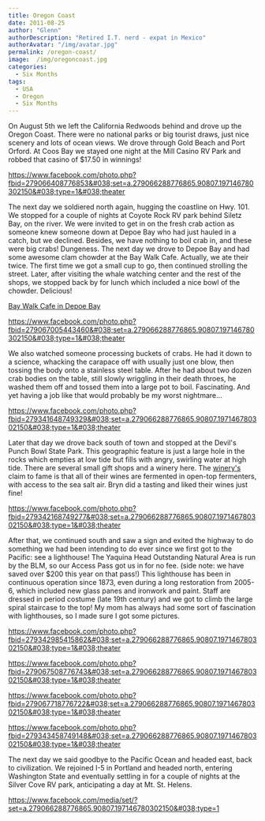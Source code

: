 ```yaml
---
title: Oregon Coast
date: 2011-08-25
author: "Glenn"
authorDescription: "Retired I.T. nerd - expat in Mexico"
authorAvatar: "/img/avatar.jpg"
permalink: /oregon-coast/
image:  /img/oregoncoast.jpg
categories:
  - Six Months
tags:
  - USA
  - Oregon
  - Six Months
---
```

On August 5th we left the California Redwoods behind and drove up the Oregon Coast. There were no national parks or big tourist draws, just nice scenery and lots of ocean views. We drove through Gold Beach and Port Orford. At Coos Bay we stayed one night at the Mill Casino RV Park and robbed that casino of $17.50 in winnings!

https://www.facebook.com/photo.php?fbid=279066408776853&#038;set=a.279066288776865.90807.197146780302150&#038;type=1&#038;theater

The next day we soldiered north again, hugging the coastline on Hwy. 101. We stopped for a couple of nights at Coyote Rock RV park behind Siletz Bay, on the river. We were invited to get in on the fresh crab action as someone knew someone down at Depoe Bay who had just hauled in a catch, but we declined. Besides, we have nothing to boil crab in, and these were big crabs! Dungeness. The next day we drove to Depoe Bay and had some awesome clam chowder at the Bay Walk Cafe. Actually, we ate their twice. The first time we got a small cup to go, then continued strolling the street. Later, after visiting the whale watching center and the rest of the shops, we stopped back by for lunch which included a nice bowl of the chowder. Delicious!

[Bay Walk Cafe in Depoe Bay][1]

https://www.facebook.com/photo.php?fbid=279067005443460&#038;set=a.279066288776865.90807.197146780302150&#038;type=1&#038;theater

We also watched someone processing buckets of crabs. He had it down to a science, whacking the carapace off with usually just one blow, then tossing the body onto a stainless steel table. After he had about two dozen crab bodies on the table, still slowly wriggling in their death throes, he washed them off and tossed them into a large pot to boil. Fascinating. And yet having a job like that would probably be my worst nightmare...

https://www.facebook.com/photo.php?fbid=279341648749329&#038;set=a.279066288776865.90807.197146780302150&#038;type=1&#038;theater

Later that day we drove back south of town and stopped at the Devil's Punch Bowl State Park. This geographic feature is just a large hole in the rocks which empties at low tide but fills with angry, swirling water at high tide. There are several small gift shops and a winery here. The [winery's][2] claim to fame is that all of their wines are fermented in open-top fermenters, with access to the sea salt air. Bryn did a tasting and liked their wines just fine!

https://www.facebook.com/photo.php?fbid=279342168749277&#038;set=a.279066288776865.90807.197146780302150&#038;type=1&#038;theater

After that, we continued south and saw a sign and exited the highway to do something we had been intending to do ever since we first got to the Pacific: see a lighthouse! The Yaquina Head Outstanding Natural Area is run by the BLM, so our Access Pass got us in for no fee. (side note: we have saved over $200 this year on that pass!) This lighthouse has been in continuous operation since 1873, even during a long restoration from 2005-6, which included new glass panes and ironwork and paint. Staff are dressed in period costume (late 19th century) and we got to climb the large spiral staircase to the top! My mom has always had some sort of fascination with lighthouses, so I made sure I got some pictures.

https://www.facebook.com/photo.php?fbid=279342985415862&#038;set=a.279066288776865.90807.197146780302150&#038;type=1&#038;theater

https://www.facebook.com/photo.php?fbid=279067508776743&#038;set=a.279066288776865.90807.197146780302150&#038;type=1&#038;theater

https://www.facebook.com/photo.php?fbid=279067718776722&#038;set=a.279066288776865.90807.197146780302150&#038;type=1&#038;theater

https://www.facebook.com/photo.php?fbid=279343458749148&#038;set=a.279066288776865.90807.197146780302150&#038;type=1&#038;theater

The next day we said goodbye to the Pacific Ocean and headed east, back to civilization. We rejoined I-5 in Portland and headed north, entering Washington State and eventually settling in for a couple of nights at the Silver Cove RV park, anticipating a day at Mt. St. Helens.

https://www.facebook.com/media/set/?set=a.279066288776865.90807.197146780302150&#038;type=1

 [1]: https://youtu.be/TPXupV23zL8
 [2]: https://www.dutchmanwinery.com/index.html